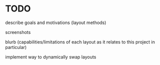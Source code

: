 # TODO

describe goals and motivations (layout methods)

screenshots

blurb (capabilities/limitations of each layout as it relates to this project in particular)

implement way to dynamically swap layouts
